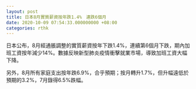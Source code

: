 ```yaml
---
layout: post
title: 日本8月實質薪資按年跌1.4%　連跌6個月
date: 2020-10-09 07:54:33.000000000 +08:00
categories: rthk
---
```


日本公布，8月經通脹調整的實質薪資按年下跌1.4%，連續第6個月下跌，期內加班工資按年減少14%。數據反映新型肺炎疫情衝擊就業市場，導致加班工資大幅下降。

另外，8月所有家庭支出按年跌6.9%，合乎預期；按月轉升1.7%，但升幅遠低於預期的3.2%，7月錄得6.5%跌幅。
